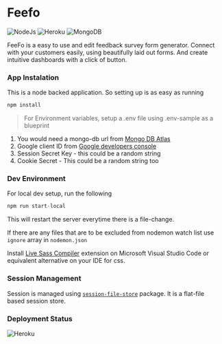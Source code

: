 # Feefo
![NodeJs](https://img.shields.io/badge/Node.Js-grey?style=flat-square&logo=node.js&logoColor=green&labelColor=black)
![Heroku](https://img.shields.io/badge/Heroku-grey?style=flat-square&logo=heroku&logoColor=white&labelColor=black)
![MongoDB](https://img.shields.io/badge/MongoDB-grey?style=flat-square&logo=mongoDb&logoColor=green&labelColor=black)

FeeFo is a easy to use and edit feedback survey form generator. Connect with your customers easily, using beautifully laid out forms. And create intuitive dashboards with a click of button.

### App Instalation
This is a node backed application. So setting up is as easy as running
```js
npm install
```

> For Environment variables, setup a .env file using .env-sample as a blueprint

1. You would need a mongo-db url from [Mongo DB Atlas](https://cloud.mongodb.com/)
2. Google client ID from [Google developers console](https://console.developers.google.com/)
3. Session Secret Key - this could be a random string
4. Cookie Secret - This could be a random string too

### Dev Environment
For local dev setup, run the following
```js
npm run start-local
```

This will restart the server everytime there is a file-change. 

If there are any files that are to be excluded from nodemon watch list use ```ignore``` array in ```nodemon.json```

Install [Live Sass Compiler](https://marketplace.visualstudio.com/items?itemName=ritwickdey.live-sass) extension on Microsoft Visual Studio Code or equivalent alternative on your IDE for css.

### Session Management
Session is managed using [```session-file-store```](https://www.npmjs.com/package/session-file-store) package. It is a flat-file based session store.

### Deployment Status
![Heroku](https://heroku-badge.herokuapp.com/?app=feefo&style=flat)